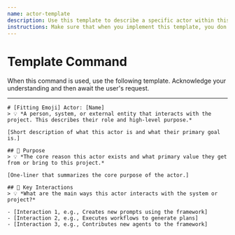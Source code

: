 ```yaml
---
name: actor-template
description: Use this template to describe a specific actor within this project. An actor is a person or system that can perform actions or assume certain states.
instructions: Make sure that when you implement this template, you don't include these instructions or any other front matter from this template in your work. Output should always and only be the markdown part outside of the front matter. Never include any tags like <example>, <commentary>, or similar tags - these serve only to increase clarity about implementation. Always use single [ ] brackets to indicate instructions the implementer should follow. When referencing other documents from this project, use wikilinks format [[filename]] to reference them. Do not include the file extension or path.
---
```

# Template Command

When this command is used, use the following template. Acknowledge your understanding and then await the user's request.

---

````````````
# [Fitting Emoji] Actor: [Name]
> 💡 *A person, system, or external entity that interacts with the project. This describes their role and high-level purpose.*

[Short description of what this actor is and what their primary goal is.]

## 🎯 Purpose
> 💡 *The core reason this actor exists and what primary value they get from or bring to this project.*

[One-liner that summarizes the core purpose of the actor.]

## 🔑 Key Interactions
> 💡 *What are the main ways this actor interacts with the system or project?*

- [Interaction 1, e.g., Creates new prompts using the framework]
- [Interaction 2, e.g., Executes workflows to generate plans]
- [Interaction 3, e.g., Contributes new agents to the framework]
````````````
